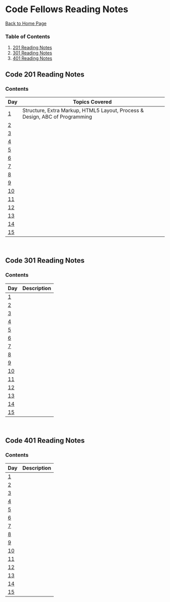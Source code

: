 # Code Fellows Reading Notes

[Back to Home Page](README.md)

### Table of Contents
1. [201 Reading Notes](#code-201-reading-notes)
2. [301 Reading Notes](#code-301-reading-notes)
3. [401 Reading Notes](#code-401-reading-notes)

## Code 201 Reading Notes
### Contents
| Day | Topics Covered |
|------|-----------|
| [1](classnotes/class01.md) | Structure, Extra Markup, HTML5 Layout, Process & Design, ABC of Programming |
| [2](#201-day-2) |  |
| [3](#201-day-3) |  |
| [4](#201-day-4) |  |
| [5](#201-day-5) |  |
| [6](#201-day-6) |  |
| [7](#201-day-7) |  |
| [8](#201-day-8) |  |
| [9](#201-day-9) |  |
| [10](#201-day-10) |  |
| [11](#201-day-11) |  |
| [12](#201-day-12) |  |
| [13](#201-day-13) |  |
| [14](#201-day-14) |  |
| [15](#201-day-15) |  |
<br/>

## Code 301 Reading Notes
### Contents
| Day | Description |
|------|-----------|
| [1](#301-day-1) | |
| [2](#301-day-2) |  |
| [3](#301-day-3) |  |
| [4](#301-day-4) |  |
| [5](#301-day-5) |  |
| [6](#301-day-6) |  |
| [7](#301-day-7) |  |
| [8](#301-day-8) |  |
| [9](#301-day-9) |  |
| [10](#301-day-10) |  |
| [11](#301-day-11) |  |
| [12](#301-day-12) |  |
| [13](#301-day-13) |  |
| [14](#301-day-14) |  |
| [15](#301-day-15) |  |
<br/>

## Code 401 Reading Notes
### Contents
| Day | Description |
|------|-----------|
| [1](#301-day-1) |  |
| [2](#301-day-2) |  |
| [3](#301-day-3) |  |
| [4](#301-day-4) |  |
| [5](#301-day-5) |  |
| [6](#301-day-6) |  |
| [7](#301-day-7) |  |
| [8](#301-day-8) |  |
| [9](#301-day-9) |  |
| [10](#301-day-10) |  |
| [11](#301-day-11) |  |
| [12](#301-day-12) |  |
| [13](#301-day-13) |  |
| [14](#301-day-14) |  |
| [15](#301-day-15) |  |